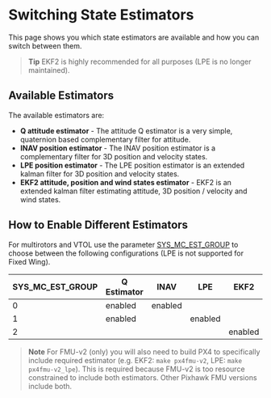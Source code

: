 # Switching State Estimators

This page shows you which state estimators are available and how you can switch between them.

> **Tip** EKF2 is highly recommended for all purposes (LPE is no longer maintained).

## Available Estimators

The available estimators are:

- **Q attitude estimator** - The attitude Q estimator is a very simple, quaternion based complementary filter for attitude.
- **INAV position estimator** - The INAV position estimator is a complementary filter for 3D position and velocity states.
- **LPE position estimator** - The LPE position estimator is an extended kalman filter for 3D position and velocity states.
- **EKF2 attitude, position and wind states estimator** - EKF2 is an extended kalman filter estimating attitude, 3D position / velocity and wind states.

## How to Enable Different Estimators

For multirotors and VTOL use the parameter [SYS_MC_EST_GROUP](../advanced/parameter_reference.md#SYS_MC_EST_GROUP) to choose between the following configurations (LPE is not supported for Fixed Wing).

| SYS_MC_EST_GROUP | Q Estimator | INAV    | LPE     | EKF2    |
| ------------------ | ----------- | ------- | ------- | ------- |
| 0                  | enabled     | enabled |         |         |
| 1                  | enabled     |         | enabled |         |
| 2                  |             |         |         | enabled |

> **Note** For FMU-v2 (only) you will also need to build PX4 to specifically include required estimator (e.g. EKF2: `make px4fmu-v2`, LPE: `make px4fmu-v2_lpe`). This is required because FMU-v2 is too resource constrained to include both estimators. Other Pixhawk FMU versions include both.
